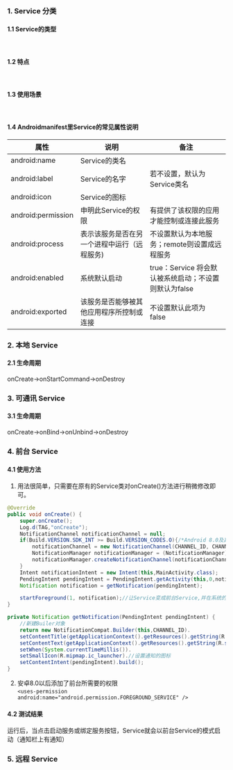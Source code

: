 ### 1. Service 分类

#### 1.1 Service的类型
<div align="center">
<img src="https://upload-images.jianshu.io/upload_images/944365-d42fa78828930bdb.png?imageMogr2/auto-orient/strip|imageView2/2/w/339" alt="">
</div><br>

#### 1.2 特点
<div align="center">
<img src="https://upload-images.jianshu.io/upload_images/944365-8855e3a5340bece5.png?imageMogr2/auto-orient/strip|imageView2/2/w/1010" alt="">
</div><br>

#### 1.3 使用场景
<div align="center">
<img src="https://upload-images.jianshu.io/upload_images/944365-8a3cef8a174ae4b8.png?imageMogr2/auto-orient/strip|imageView2/2/w/982" alt="">
</div><br>

#### 1.4 Androidmanifest里Service的常见属性说明
属性 | 说明 | 备注
---|---|---
android:name | Service的类名 |
android:label | Service的名字 | 若不设置，默认为Service类名
android:icon  | Service的图标 |
android:permission | 申明此Service的权限 | 有提供了该权限的应用才能控制或连接此服务
android:process | 表示该服务是否在另一个进程中运行（远程服务) | 不设置默认为本地服务；remote则设置成远程服务
android:enabled | 系统默认启动 | true：Service 将会默认被系统启动；不设置则默认为false
android:exported | 该服务是否能够被其他应用程序所控制或连接 | 不设置默认此项为 false

### 2. 本地 Service
#### 2.1 生命周期
onCreate->onStartCommand->onDestroy


### 3. 可通讯 Service
#### 3.1 生命周期
onCreate->onBind->onUnbind->onDestroy

### 4. 前台 Service
#### 4.1 使用方法
1. 用法很简单，只需要在原有的Service类对onCreate()方法进行稍微修改即可。
``` java
@Override
public void onCreate() {
    super.onCreate();
    Log.d(TAG,"onCreate");
    NotificationChannel notificationChannel = null;
    if(Build.VERSION.SDK_INT >= Build.VERSION_CODES.O){/*Android 8.0及其以上*/
        notificationChannel = new NotificationChannel(CHANNEL_ID, CHANNEL_NAME, NotificationManager.IMPORTANCE_HIGH);
        NotificationManager notificationManager = (NotificationManager) getSystemService(NOTIFICATION_SERVICE);
        notificationManager.createNotificationChannel(notificationChannel);
    }
    Intent notificationIntent = new Intent(this,MainActivity.class);
    PendingIntent pendingIntent = PendingIntent.getActivity(this,0,notificationIntent,0);
    Notification notification = getNotification(pendingIntent);

    startForeground(1, notification);//让Service变成前台Service,并在系统的状态栏显示出来
}

private Notification getNotification(PendingIntent pendingIntent) {
    //新建Builer对象
    return new NotificationCompat.Builder(this,CHANNEL_ID).
    setContentTitle(getApplicationContext().getResources().getString(R.string.service_content_title)).//设置通知的标题
    setContentText(getApplicationContext().getResources().getString(R.string.service_content)).//设置通知的内容
    setWhen(System.currentTimeMillis()).
    setSmallIcon(R.mipmap.ic_launcher).//设置通知的图标
    setContentIntent(pendingIntent).build();
}
```
2. 安卓8.0以后添加了前台所需要的权限<br>
`<uses-permission android:name="android.permission.FOREGROUND_SERVICE" />`

#### 4.2 测试结果
运行后，当点击启动服务或绑定服务按钮，Service就会以前台Service的模式启动（通知栏上有通知）

### 5. 远程 Service
